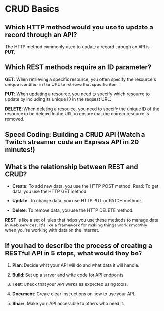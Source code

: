 # CRUD Basics

## Which HTTP method would you use to update a record through an API?

The HTTP method commonly used to update a record through an API is **PUT**.

## Which REST methods require an ID parameter?

**GET**: When retrieving a specific resource, you often specify the resource's unique identifier in the URL to retrieve that specific item.

**PUT**: When updating a resource, you need to specify which resource to update by including its unique ID in the request URL.

**DELETE**: When deleting a resource, you need to specify the unique ID of the resource to be deleted in the URL to ensure that the correct resource is removed.

## Speed Coding: Building a CRUD API (Watch a Twitch streamer code an Express API in 20 minutes!)

## What’s the relationship between REST and CRUD?

* **Create**: To add new data, you use the HTTP POST method.
Read: To get data, you use the HTTP GET method.

* **Update**: To change data, you use HTTP PUT or PATCH methods.

* **Delete**: To remove data, you use the HTTP DELETE method.

**REST** is like a set of rules that helps you use these methods to manage data in web services. It's like a framework for making things work smoothly when you're working with data on the internet.

## If you had to describe the process of creating a RESTful API in 5 steps, what would they be?

1. **Plan**: Decide what your API will do and what data it will handle.

2. **Build**: Set up a server and write code for API endpoints.

3. **Test**: Check that your API works as expected using tools.

4. **Document**: Create clear instructions on how to use your API.

5. **Share**: Make your API accessible to others who need it.
